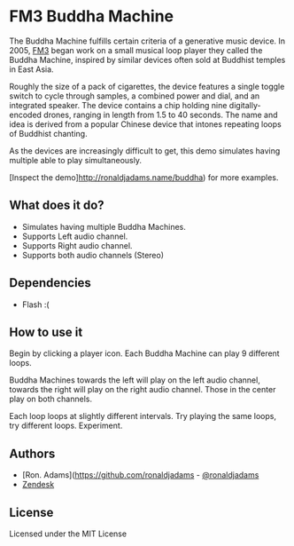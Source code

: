 # FM3 Buddha Machine

The Buddha Machine fulfills certain criteria of a generative music device. In 2005,
[FM3](http://en.wikipedia.org/wiki/FM3) began work on a small musical loop player they
called the Buddha Machine, inspired by similar devices often sold at Buddhist temples
in East Asia.

Roughly the size of a pack of cigarettes, the device features a single toggle switch to cycle
through samples, a combined power and dial, and an integrated speaker. The device contains a chip
holding nine digitally-encoded drones, ranging in length from 1.5 to 40 seconds. The name and idea
is derived from a popular Chinese device that intones repeating loops of Buddhist chanting.

As the devices are increasingly difficult to get, this demo simulates having multiple able to
play simultaneously. 

[Inspect the demo]http://ronaldjadams.name/buddha) for more examples.

## What does it do?

* Simulates having multiple Buddha Machines.
* Supports Left audio channel.
* Supports Right audio channel.
* Supports both audio channels (Stereo)

## Dependencies

* Flash :(

## How to use it

Begin by clicking a player icon. Each Buddha Machine can play 9 different loops.

Buddha Machines towards the left will play on the left audio channel, towards the
right will play on the right audio channel. Those in the center play on both channels.

Each loop loops at slightly different intervals. Try playing the same loops, try
different loops. Experiment.


## Authors

* [Ron. Adams](https://github.com/ronaldjadams - [@ronaldjadams](http://twitter.com/ronaldjadams)
* [Zendesk](https://www.zendesk.com/blog/a-quickie-with)

## License

Licensed under the MIT License
